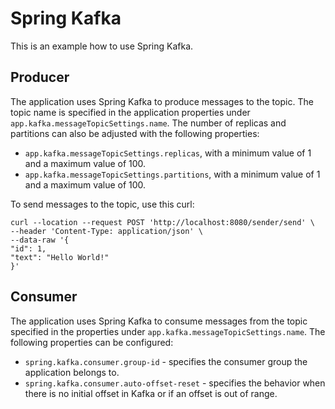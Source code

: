 # Spring Kafka

This is an example how to use Spring Kafka.

## Producer
The application uses Spring Kafka to produce messages to the topic.
The topic name is specified in the application properties under `app.kafka.messageTopicSettings.name`.
The number of replicas and partitions can also be adjusted with the following properties:
- `app.kafka.messageTopicSettings.replicas`, with a minimum value of 1 and a maximum value of 100.
- `app.kafka.messageTopicSettings.partitions`, with a minimum value of 1 and a maximum value of 100.

To send messages to the topic, use this curl:
```commandline
curl --location --request POST 'http://localhost:8080/sender/send' \
--header 'Content-Type: application/json' \
--data-raw '{
"id": 1,
"text": "Hello World!"
}'
```

## Consumer
The application uses Spring Kafka to consume messages from the topic specified in the properties under `app.kafka.messageTopicSettings.name`.
The following properties can be configured:
- `spring.kafka.consumer.group-id` - specifies the consumer group the application belongs to.
- `spring.kafka.consumer.auto-offset-reset` - specifies the behavior when there is no initial offset in Kafka or if an offset is out of range.
